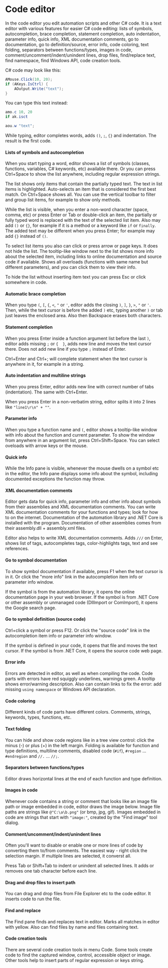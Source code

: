 ﻿---
uid: code_editor
---

# Code editor

In the code editor you edit automation scripts and other C# code. It is a text editor with various features for easier C# code editing: lists of symbols, autocompletion, brace completion, statement completion, auto indentation, parameter info, quick info, XML documentation comments, go to documentation, go to definition/source, error info, code coloring, text folding, separators between functions/types, images in code, comment/uncomment/indent/unindent lines, drop files, find/replace text, find namespace, find Windows API, code creation tools.

C# code may look like this:
```csharp
AMouse.Click(10, 20);
if (AKeys.IsCtrl) {
	AOutput.Write("text");
}
```

You can type this text instead:
```csharp
amo.c 10, 20
if ak.isct

aou.w "text";
```

While typing, editor completes words, adds `()`, `;`, `{}` and indentation. The result is the first code.

#### Lists of symbols and autocompletion
When you start typing a word, editor shows a list of symbols (classes, functions, variables, C# keywords, etc) available there. Or you can press Ctrl+Space to show the list anywhere, including regular expression strings.

The list shows only items that contain the partially typed text. The text in list items is highlighted. Auto-selects an item that is considered the first best match. On Ctrl+Space shows all. You can use the vertical toolbar to filter and group list items, for example to show only methods.

While the list is visible, when you enter a non-word character (space, comma, etc) or press Enter or Tab or double-click an item, the partially or fully typed word is replaced with the text of the selected list item. Also may add `()` or `{}`, for example if it is a method or a keyword like `if` or `finally`. The added text may be different when you press Enter; for example may add `{}` instead of `()`.

To select list items you also can click or press arrow or page keys. It does not hide the list. The tooltip-like window next to the list shows more info about the selected item, including links to online documentation and source code if available. Shows all overloads (functions with same name but different parameters), and you can click them to view their info.

To hide the list without inserting item text you can press Esc or click somewhere in code.

#### Automatic brace completion
When you type `(`, `[`, `{`, `<`, `"` or `'`, editor adds the closing `)`, `]`, `}`, `>`, `"` or `'`. Then, while the text cursor is before the added `)` etc, typing another `)` or tab just leaves the enclosed area. Also then Backspace erases both characters.

#### Statement completion
When you press Enter inside a function argument list before the last `)`, editor adds missing `;` or `{  }`, adds new line and moves the text cursor there. Does not add new line if you type `;` instead of Enter.

Ctrl+Enter and Ctrl+; will complete statement when the text cursor is anywhere in it, for example in a string.

#### Auto indentation and multiline strings
When you press Enter, editor adds new line with correct number of tabs (indentation). The same with Ctrl+Enter.

When you press Enter in a non-verbatim string, editor splits it into 2 lines like `"line1\r\n" + ""`.

#### Parameter info
When you type a function name and `(`, editor shows a tooltip-like window with info about the function and current parameter. To show the window from anywhere in an argument list, press Ctrl+Shift+Space. You can select oveloads with arrow keys or the mouse.

#### Quick info
While the Info pane is visible, whenever the mouse dwells on a symbol etc in the editor, the Info pane displays some info about the symbol, including documented exceptions the function may throw.

#### XML documentation comments
Editor gets data for quick info, parameter info and other info about symbols from their assemblies and XML documentation comments. You can write XML documentation comments for your functions and types; look for how to on the internet. Documentation of the automation library and .NET Core is installed with the program. Documentation of other assemblies comes from their assembly.dll + assembly.xml files.

Editor also helps to write XML documentation comments. Adds `///` on Enter, shows list of tags, autocompletes tags, color-highlights tags, text and see references.

#### Go to symbol documentation
To show symbol documentation if available, press F1 when the text cursor is in it. Or click the "more info" link in the autocompletion item info or parameter info window.

If the symbol is from the automation library, it opens the online documentation page in your web browser. If the symbol is from .NET Core or other assembly or unmanaged code (DllImport or ComImport), it opens the Google search page.

#### Go to symbol definition (source code)
Ctrl+click a symbol or press F12. Or click the "source code" link in the autocompletion item info or parameter info window.

If the symbol is defined in your code, it opens that file and moves the text cursor. If the symbol is from .NET Core, it opens the source code web page.

#### Error info
Errors are detected in editor, as well as when compiling the code. Code parts with errors have red squiggly underlines, warnings green. A tooltip shows error/warning description. Also can contain links to fix the error: add missing `using namespace` or Windows API declaration.

#### Code coloring
Different kinds of code parts have different colors. Comments, strings, keywords, types, functions, etc.

#### Text folding
You can hide and show code regions like in a tree view control: click the minus (-) or plus (+) in the left margin. Folding is available for function and type definitions, multiline comments, disabled code (`#if`), `#region` ... `#endregion` and `//.` ... `//;`.

#### Separators between functions/types
Editor draws horizontal lines at the end of each function and type definition.

#### Images in code
Whenever code contains a string or comment that looks like an image file path or image embedded in code, editor draws the image below. Image file paths are strings like `@"C:\a\b.png"` (or bmp, jpg, gif). Images embedded in code are strings that start with `"image:"`, created by the "Find image" tool dialog.

#### Comment/uncomment/indent/unindent lines
Often you'll want to disable or enable one or more lines of code by converting them to/from comments. The easiest way - right click the selection margin. If multiple lines are selected, it converst all.

Press Tab or Shift+Tab to indent or unindent all selected lines. It adds or removes one tab character before each line.

#### Drag and drop files to insert path
You can drag and drop files from File Explorer etc to the code editor. It inserts code to run the file.

#### Find and replace
The Find pane finds and replaces text in editor. Marks all matches in editor with yellow. Also can find files by name and files containing text.

#### Code creation tools
There are several code creation tools in menu Code. Some tools create code to find the captured window, control, accessible object or image. Other tools help to insert parts of regular expression or keys string.
